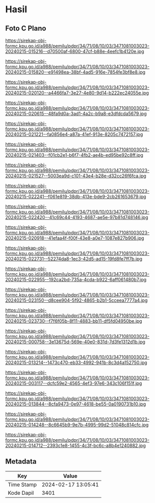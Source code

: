 # Hasil

## Foto C Plano

https://sirekap-obj-formc.kpu.go.id/a988/pemilu/pdpr/34/71/08/10/03/3471081003023-20240215-015216--d70500af-6800-47cf-b88e-4eefc1b4120e.jpg

https://sirekap-obj-formc.kpu.go.id/a988/pemilu/pdpr/34/71/08/10/03/3471081003023-20240215-015820--e91498ea-38bf-4ad5-916e-7854fe3bf8e8.jpg

https://sirekap-obj-formc.kpu.go.id/a988/pemilu/pdpr/34/71/08/10/03/3471081003023-20240215-020120--a4466fa7-3e27-4e80-9d14-b222ec24055e.jpg

https://sirekap-obj-formc.kpu.go.id/a988/pemilu/pdpr/34/71/08/10/03/3471081003023-20240215-020615--48fa9d0a-3ad1-4a2c-b9a8-e3dfdcda5679.jpg

https://sirekap-obj-formc.kpu.go.id/a988/pemilu/pdpr/34/71/08/10/03/3471081003023-20240215-021221--fa0856e4-a87a-41ef-913e-8205c7472157.jpg

https://sirekap-obj-formc.kpu.go.id/a988/pemilu/pdpr/34/71/08/10/03/3471081003023-20240215-021403--f01cb2e1-b6f7-4fb2-ae4b-ed95be92c8ff.jpg

https://sirekap-obj-formc.kpu.go.id/a988/pemilu/pdpr/34/71/08/10/03/3471081003023-20240215-021527--5003ea9d-c101-43e4-b28e-d32cc26f6fca.jpg

https://sirekap-obj-formc.kpu.go.id/a988/pemilu/pdpr/34/71/08/10/03/3471081003023-20240215-022241--f061e819-38db-413e-bde9-2cb261653679.jpg

https://sirekap-obj-formc.kpu.go.id/a988/pemilu/pdpr/34/71/08/10/03/3471081003023-20240215-022420--41c69c44-4193-4687-ae5e-97b81d748146.jpg

https://sirekap-obj-formc.kpu.go.id/a988/pemilu/pdpr/34/71/08/10/03/3471081003023-20240215-020918--41efaa4f-f00f-43e8-a0e7-1087e827b906.jpg

https://sirekap-obj-formc.kpu.go.id/a988/pemilu/pdpr/34/71/08/10/03/3471081003023-20240215-022731--52274da8-1ec3-42d5-ad15-19fd8fe7ff7b.jpg

https://sirekap-obj-formc.kpu.go.id/a988/pemilu/pdpr/34/71/08/10/03/3471081003023-20240215-022955--192ca2bd-735a-4cda-b922-6aff061480b7.jpg

https://sirekap-obj-formc.kpu.go.id/a988/pemilu/pdpr/34/71/08/10/03/3471081003023-20240215-023150--d8cee904-5f92-4865-b2b1-5cceea7777a4.jpg

https://sirekap-obj-formc.kpu.go.id/a988/pemilu/pdpr/34/71/08/10/03/3471081003023-20240215-023730--f7f6f05b-8f11-4883-bb11-df5fd04950be.jpg

https://sirekap-obj-formc.kpu.go.id/a988/pemilu/pdpr/34/71/08/10/03/3471081003023-20240215-000758--3e13675d-569e-40e0-831d-7d3fe1312d1b.jpg

https://sirekap-obj-formc.kpu.go.id/a988/pemilu/pdpr/34/71/08/10/03/3471081003023-20240215-013214--1473c470-eb33-4992-941b-8c3d4a152750.jpg

https://sirekap-obj-formc.kpu.go.id/a988/pemilu/pdpr/34/71/08/10/03/3471081003023-20240215-003117--dcfc59e2-4565-4ef3-97e6-343c106f151f.jpg

https://sirekap-obj-formc.kpu.go.id/a988/pemilu/pdpr/34/71/08/10/03/3471081003023-20240215-013844--8cfa9473-0e97-4618-be55-0a0190731b10.jpg

https://sirekap-obj-formc.kpu.go.id/a988/pemilu/pdpr/34/71/08/10/03/3471081003023-20240215-014248--8c6645b9-9e7b-4995-99d2-51048c814cfc.jpg

https://sirekap-obj-formc.kpu.go.id/a988/pemilu/pdpr/34/71/08/10/03/3471081003023-20240215-014712--2393c1e8-1455-4c3f-bc6c-a8b4e1240882.jpg


## Metadata

| Key        | Value               |
| ---------- | ------------------- |
| Time Stamp | 2024-02-17 13:05:41 |
| Kode Dapil | 3401                |



